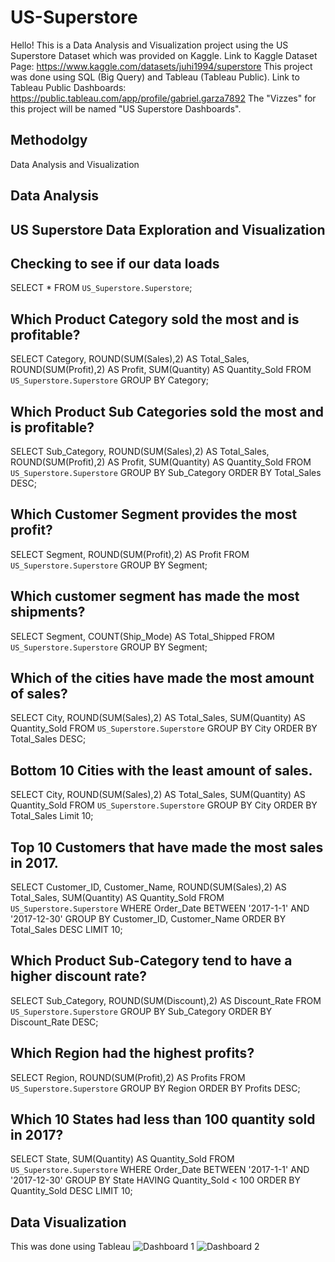 # US-Superstore
Hello! This is a Data Analysis and Visualization project using the US Superstore Dataset which was provided on Kaggle.
Link to Kaggle Dataset Page: https://www.kaggle.com/datasets/juhi1994/superstore
This project was done using SQL (Big Query) and Tableau (Tableau Public).
Link to Tableau Public Dashboards: https://public.tableau.com/app/profile/gabriel.garza7892
The "Vizzes" for this project will be named "US Superstore Dashboards".

## Methodolgy
Data Analysis and Visualization

## Data Analysis
## US Superstore Data Exploration and Visualization
## Checking to see if our data loads
SELECT 
  *
FROM
  `US_Superstore.Superstore`;

## Which Product Category sold the most and is profitable?
SELECT 
  Category,
  ROUND(SUM(Sales),2) AS Total_Sales,
  ROUND(SUM(Profit),2) AS Profit,
  SUM(Quantity) AS Quantity_Sold
FROM
  `US_Superstore.Superstore`
GROUP BY
  Category;


## Which Product Sub Categories sold the most and is profitable? 
SELECT 
  Sub_Category,
  ROUND(SUM(Sales),2) AS Total_Sales,
  ROUND(SUM(Profit),2) AS Profit,
  SUM(Quantity) AS Quantity_Sold
FROM
  `US_Superstore.Superstore`
GROUP BY
  Sub_Category
ORDER BY
  Total_Sales DESC;

## Which Customer Segment provides the most profit?
SELECT
  Segment,
  ROUND(SUM(Profit),2) AS Profit
FROM
  `US_Superstore.Superstore`
GROUP BY
  Segment;

## Which customer segment has made the most shipments?
SELECT
  Segment,
  COUNT(Ship_Mode) AS Total_Shipped
FROM
  `US_Superstore.Superstore`
GROUP BY 
  Segment;

## Which of the cities have made the most amount of sales?
SELECT
  City,
  ROUND(SUM(Sales),2) AS Total_Sales,
  SUM(Quantity) AS Quantity_Sold
FROM
  `US_Superstore.Superstore`
GROUP BY
  City
ORDER BY
  Total_Sales DESC;

## Bottom 10 Cities with the least amount of sales.
SELECT
  City,
  ROUND(SUM(Sales),2) AS Total_Sales,
  SUM(Quantity) AS Quantity_Sold
FROM
  `US_Superstore.Superstore`
GROUP BY
  City
ORDER BY
  Total_Sales
Limit 10;

## Top 10 Customers that have made the most sales in 2017.
SELECT
  Customer_ID,
  Customer_Name,
  ROUND(SUM(Sales),2) AS Total_Sales,
  SUM(Quantity) AS Quantity_Sold
FROM
  `US_Superstore.Superstore`
WHERE
  Order_Date BETWEEN '2017-1-1' AND '2017-12-30'
GROUP BY
  Customer_ID,
  Customer_Name
ORDER BY
  Total_Sales DESC
LIMIT
  10;

## Which Product Sub-Category tend to have a higher discount rate?
SELECT
  Sub_Category,
  ROUND(SUM(Discount),2) AS Discount_Rate
FROM
  `US_Superstore.Superstore`
GROUP BY
  Sub_Category
ORDER BY
  Discount_Rate DESC;

## Which Region had the highest profits?
SELECT
  Region,
  ROUND(SUM(Profit),2) AS Profits
FROM
  `US_Superstore.Superstore`
GROUP BY
  Region
ORDER BY
  Profits DESC;

## Which 10 States had less than 100 quantity sold in 2017?
SELECT
  State,
  SUM(Quantity) AS Quantity_Sold
FROM
  `US_Superstore.Superstore`
WHERE
  Order_Date BETWEEN '2017-1-1' AND '2017-12-30'
GROUP BY
  State
HAVING
  Quantity_Sold < 100
ORDER BY
  Quantity_Sold DESC
LIMIT
  10;

## Data Visualization
This was done using Tableau
![Dashboard 1](https://user-images.githubusercontent.com/120590361/210282631-12b37d49-84d5-488e-abf8-1fb30bc89aed.png)
![Dashboard 2](https://user-images.githubusercontent.com/120590361/210282632-b99f0344-aa76-452a-a8ef-7ca12207c9db.png)
